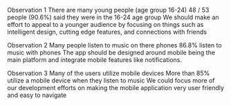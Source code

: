 Observation 1
There are many young people (age group 16-24)
48 / 53 people (90.6%) said they were in the 16-24 age group
We should make an effort to appeal to a younger audience by focusing on things such as intelligent design, cutting edge features, and connections with friends

Observation 2
Many people listen to music on there phones
86.8% listen to music with phones
The app should be designed around mobile being the main platform and integrate mobile features like notifications.


Observation 3
Many of the users utilize mobile devices
More than 85% utilize a mobile device when they listen to music
We could focus more of our development efforts on making the mobile application very user friendly and easy to navigate
